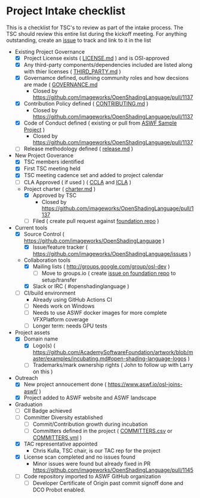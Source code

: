# Project Intake checklist

This is a checklist for TSC's to review as part of the intake process. The TSC should review this entire list during the kickoff meeting. For anything outstanding, create an [issue](../issues) to track and link to it in the list

- Existing Project Governance
  - [X] Project License exists ( [LICENSE.md](../LICENSE.md) ) and is OSI-approved
  - [X] Any third-party components/dependencies included are listed along with thier licenses ( [THIRD_PARTY.md](../THIRD_PARTY.md) )
  - [X] Governamce defined, outlining community roles and how decsions are made ( [GOVERNANCE.md](../GOVERNANCE.md] )
    - Closed by https://github.com/imageworks/OpenShadingLanguage/pull/1137
  - [X] Contribution Policy defined ( [CONTRIBUTING.md](../CONTRIBUTING.md) )
    - Closed by https://github.com/imageworks/OpenShadingLanguage/pull/1137
  - [X] Code of Conduct defined ( existing or pull from [ASWF Sample Project](https://github.com/AcademySoftwareFoundation/aswf-sample-project/blob/master/CODE_OF_CONDUCT.md) )
    - Closed by https://github.com/imageworks/OpenShadingLanguage/pull/1137
  - [ ] Release methodology defined	( [release.md](process/release.md) )
- New Project Goverance
  - [X] TSC members identified
  - [X] First TSC meeting held
  - [X] TSC meeting cadence set and added to project calendar
  - [ ] CLA Approved ( if used ) ( [CCLA](ccla.md) and [ICLA](icla.md) )
  - Project charter	( [charter.md](charter.md) )
    - [X] Approved by TSC
      - Closed by https://github.com/imageworks/OpenShadingLanguage/pull/1137
    - [ ] Filed ( create pull request against [foundation repo](https://github.com/AcademySoftwareFoundation/foundation) )
- Current tools
  - [X] Source Control ( https://github.com/imageworks/OpenShadingLanguage )	
	- [X] Issue/feature tracker ( https://github.com/imageworks/OpenShadingLanguage/issues )
  - Collaboration tools 
    - [X] Mailing lists ( http://groups.google.com/group/osl-dev )
      - [ ] Move to groups.io ( create [issue on foundation repo](https://github.com/AcademySoftwareFoundation/foundation/issues/new ) to setup/transfer
    - [X] Slack or IRC ( #openshadinglanguage )
  - [ ] CI/build environment
    - Already using GitHub Actions CI
    - [ ] Needs work on Windows
    - [ ] Needs to use ASWF docker images for more complete VFXPlatform coverage
    - [ ] Longer term: needs GPU tests
- Project assets
  - [X] Domain name
	- [X] Logo(s)	( https://github.com/AcademySoftwareFoundation/artwork/blob/master/examples/incubating.md#open-shading-language-logos )
	- [ ] Trademarks/mark ownership rights ( John to follow up with Larry on this )
- Outreach
  - [X] New project annoucement done ( https://www.aswf.io/osl-joins-aswf/ )
  - [X] Project added to ASWF website and ASWF landscape
- Graduation
  - [ ] CII Badge	achieved
  - [ ] Committer Diversity	established
	- [ ] Commit/Contribution growth during incubation
	- [ ] Committers defined in the project	( [COMMITTERS.csv](COMMITTERS.csv) or [COMMITTERS.yml](COMMITTERS.yml) )
  - [X] TAC representative appointed
    - Chris Kulla, TSC chair, is our TAC rep for the project
  - [X]	License scan completed and no issues found
    - Minor issues were found but already fixed in PR https://github.com/imageworks/OpenShadingLanguage/pull/1145
  - [ ] Code repository imported to ASWF GitHub organization
    - [ ] Developer Certificate of Origin past commit signoff done and DCO Probot enabled.
